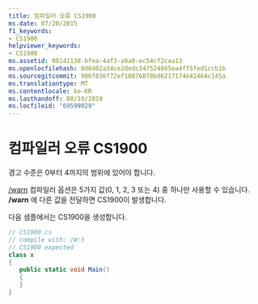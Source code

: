 ```yaml
---
title: 컴파일러 오류 CS1900
ms.date: 07/20/2015
f1_keywords:
- CS1900
helpviewer_keywords:
- CS1900
ms.assetid: 08141138-bfea-4af3-a9a0-ec54cf2caa13
ms.openlocfilehash: 0d0402a34ce2dedc347524895ea4ff5fed1ccb1b
ms.sourcegitcommit: 986f836f72ef10876878bd6217174e41464c145a
ms.translationtype: MT
ms.contentlocale: ko-KR
ms.lasthandoff: 08/19/2019
ms.locfileid: "69599029"
---
```

# <a name="compiler-error-cs1900"></a>컴파일러 오류 CS1900
경고 수준은 0부터 4까지의 범위에 있어야 합니다.  
  
 [/warn](../language-reference/compiler-options/warn-compiler-option.md) 컴파일러 옵션은 5가지 값(0, 1, 2, 3 또는 4) 중 하나만 사용할 수 있습니다. **/warn** 에 다른 값을 전달하면 CS1900이 발생합니다.  
  
 다음 샘플에서는 CS1900을 생성합니다.  
  
```csharp  
// CS1900.cs  
// compile with: /W:5  
// CS1900 expected  
class x  
{  
   public static void Main()  
   {  
   }  
}  
```
